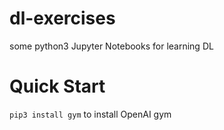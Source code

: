 # dl-exercises
some python3 Jupyter Notebooks for learning DL

# Quick Start
`pip3 install gym` to install OpenAI gym
<!-- 
* `git submodule init`
* `git submodule update`

## add gym submodul in subfolder
`git submodule add https://github.com/openai/gym` 
-->
